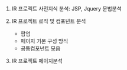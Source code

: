 1. IR 프로젝트 사전지식 분석: JSP, Jquery 문법분석
2. IR 프로젝트 로직 및 컴포넌트 분석
	- 팝업
	- 페이지 기본 구성 방식
	- 공통컴포넌트 모음

4. IR 프로젝트 페이지분석

